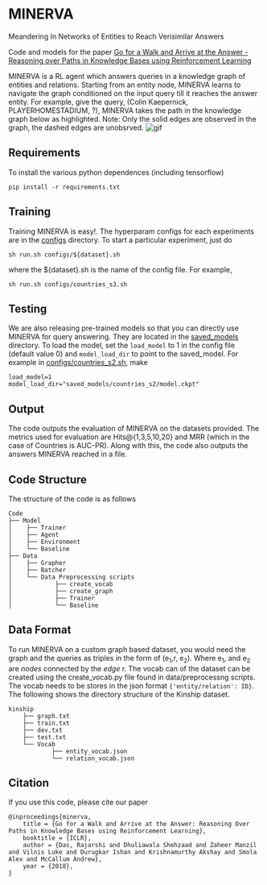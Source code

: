 # MINERVA
Meandering In Networks of Entities to Reach Verisimilar Answers 

Code and models for the paper [Go for a Walk and Arrive at the Answer - Reasoning over Paths in Knowledge Bases using Reinforcement Learning](https://arxiv.org/abs/1711.05851)

MINERVA is a RL agent which answers queries in a knowledge graph of entities and relations. Starting from an entity node, MINERVA learns to navigate the graph conditioned on the input query till it reaches the answer entity. For example, give the query, (Colin Kaepernick, PLAYERHOMESTADIUM, ?), MINERVA takes the path in the knowledge graph below as highlighted. Note: Only the solid edges are observed in the graph, the dashed edges are unobsrved.
![gif](https://github.com/shehzaadzd/MINERVA/blob/master/images/new.gif)


## Requirements
To install the various python dependences (including tensorflow)
```
pip install -r requirements.txt
```

## Training
Training MINERVA is easy!. The hyperparam configs for each experiments are in the [configs](https://github.com/shehzaadzd/MINERVA/tree/master/configs) directory. To start a particular experiment, just do
```
sh run.sh configs/${dataset}.sh
```
where the ${dataset}.sh is the name of the config file. For example, 
```
sh run.sh configs/countries_s3.sh
```

## Testing

We are also releasing pre-trained models so that you can directly use MINERVA for query answering. They are located in the  [saved_models](https://github.com/shehzaadzd/MINERVA/tree/master/saved_models) directory. To load the model, set the ```load_model``` to 1 in the config file (default value 0) and ```model_load_dir``` to point to the saved_model. For example in [configs/countries_s2.sh](https://github.com/shehzaadzd/MINERVA/blob/master/configs/countries_s2.sh), make
```
load_model=1
model_load_dir="saved_models/countries_s2/model.ckpt"
```
## Output
The code outputs the evaluation of MINERVA on the datasets provided. The metrics used for evaluation are Hits@{1,3,5,10,20} and MRR (which in the case of Countries is AUC-PR). Along with this, the code also outputs the answers MINERVA reached in a file.

## Code Structure

The structure of the code is as follows
```
Code
├── Model
│    ├── Trainer
│    ├── Agent
│    ├── Environment
│    └── Baseline
├── Data
│    ├── Grapher
│    ├── Batcher
│    └── Data Preprocessing scripts
│            ├── create_vocab
│            ├── create_graph
│            ├── Trainer
│            └── Baseline

```

## Data Format

To run MINERVA on a custom graph based dataset, you would need the graph and the queries as triples in the form of (e<sub>1</sub>,r, e<sub>2</sub>).
Where e<sub>1</sub>, and e<sub>2</sub> are _nodes_ connected by the _edge_ r.
The vocab can of the dataset can be created using the create_vocab.py file found in data/preprocessng scripts. The vocab needs to be stores in the json format `{'entity/relation': ID}`.
The following shows the directory structure of the Kinship dataset.

```
kinship
    ├── graph.txt
    ├── train.txt
    ├── dev.txt
    ├── test.txt
    └── Vocab
            ├── entity_vocab.json
            └── relation_vocab.json
``` 
## Citation
If you use this code, please cite our paper
```
@inproceedings{minerva,
	title = {Go for a Walk and Arrive at the Answer: Reasoning Over Paths in Knowledge Bases using Reinforcement Learning},
	booktitle = {ICLR},
	author = {Das, Rajarshi and Dhuliawala Shehzaad and Zaheer Manzil and Vilnis Luke and Durugkar Ishan and Krishnamurthy Akshay and Smola Alex and McCallum Andrew},
	year = {2018},
}
```

